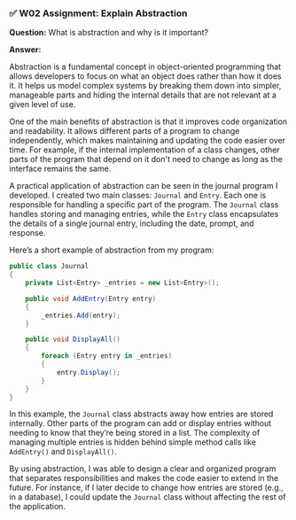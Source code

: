 ### ✅ **W02 Assignment: Explain Abstraction**

**Question:** What is abstraction and why is it important?

**Answer:**

Abstraction is a fundamental concept in object-oriented programming that allows developers to focus on what an object does rather than how it does it. It helps us model complex systems by breaking them down into simpler, manageable parts and hiding the internal details that are not relevant at a given level of use.

One of the main benefits of abstraction is that it improves code organization and readability. It allows different parts of a program to change independently, which makes maintaining and updating the code easier over time. For example, if the internal implementation of a class changes, other parts of the program that depend on it don't need to change as long as the interface remains the same.

A practical application of abstraction can be seen in the journal program I developed. I created two main classes: `Journal` and `Entry`. Each one is responsible for handling a specific part of the program. The `Journal` class handles storing and managing entries, while the `Entry` class encapsulates the details of a single journal entry, including the date, prompt, and response.

Here’s a short example of abstraction from my program:

```csharp
public class Journal
{
    private List<Entry> _entries = new List<Entry>();

    public void AddEntry(Entry entry)
    {
        _entries.Add(entry);
    }

    public void DisplayAll()
    {
        foreach (Entry entry in _entries)
        {
            entry.Display();
        }
    }
}
```

In this example, the `Journal` class abstracts away how entries are stored internally. Other parts of the program can add or display entries without needing to know that they’re being stored in a list. The complexity of managing multiple entries is hidden behind simple method calls like `AddEntry()` and `DisplayAll()`.

By using abstraction, I was able to design a clear and organized program that separates responsibilities and makes the code easier to extend in the future. For instance, if I later decide to change how entries are stored (e.g., in a database), I could update the `Journal` class without affecting the rest of the application.
